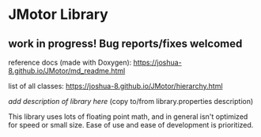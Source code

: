 # JMotor Library

## work in progress! Bug reports/fixes welcomed

reference docs (made with Doxygen): https://joshua-8.github.io/JMotor/md_readme.html

list of all classes: https://joshua-8.github.io/JMotor/hierarchy.html

*add description of library here* (copy to/from library.properties description)

This library uses lots of floating point math, and in general isn't optimized for speed or small size. Ease of use and ease of development is prioritized.
